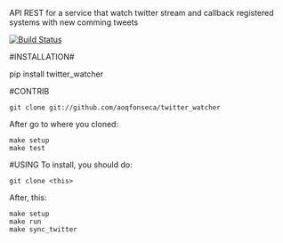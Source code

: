 API REST for a service that watch twitter stream and callback registered systems with new comming tweets

[![Build Status](https://travis-ci.org/aoqfonseca/twitter_watcher.svg?branch=master)](https://travis-ci.org/aoqfonseca/twitter_watcher)

#INSTALLATION#

pip install twitter_watcher


#CONTRIB

    git clone git://github.com/aoqfonseca/twitter_watcher

After go to where you cloned:

    make setup
    make test

#USING
To install, you should do: 

	git clone <this>

After, this:

	make setup
	make run
	make sync_twitter

